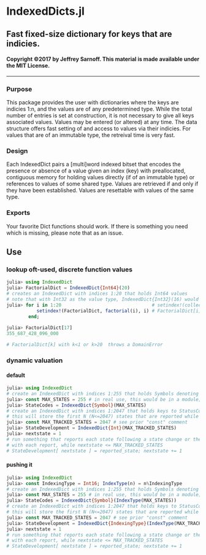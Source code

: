 # IndexedDicts.jl
## Fast fixed-size dictionary for keys that are indicies. 

#### Copyright &copy;2017 by Jeffrey Sarnoff.  This material is made available under the MIT License.
----------------------------------------------------------------


### Purpose
This package provides the user with dictionaries where the keys are indicies 1:n, and the values are of any predetermined type.  While the total number of entries is set at construction, it is not necessary to give all keys associated values.  Values may be entered (or altered) at any time.  The data structure offers fast setting of and access to values via their indicies.  For values that are of an immutable type, the retreival time is very fast.

### Design
Each IndexedDict pairs a [multi]word indexed bitset that encodes the presence or absence of a value given an index (key) with preallocated, contiguous memory for holding values directly (if of an immutable type) or references to values of some shared type.  Values are retrieved if and only if they have been established.  Values are resettable with values of the same type.

### Exports
Your favorite Dict functions should work.  If there is something you need which is missing, please note that as an issue.

## Use

### lookup oft-used, discrete function values
```julia
julia> using IndexedDict
julia> FactorialDict = IndexedDict{Int64}(20) 
# creates an IndexedDict with indices 1:20 that holds Int64 values
# note that with Int32 as the value type, IndexedDict{Int32}(16) would be used
julia> for i in 1:20                                 # setindex!(collection, value, key) is supported
           setindex!(FactorialDict, factorial(i), i) # FactorialDict[i] = convert(Int64, factorial(i))
        end;
        
julia> FactorialDict[17]
355_687_428_096_000

# FactorialDict[k] with k<1 or k>20  throws a DomainError
```
### dynamic valuation

#### default
```julia
julia> using IndexedDict
# create an IndexedDict with indices 1:255 that holds Symbols denoting possible states
julia> const MAX_STATES = 255 # in real use, this would be in a module; not at global scope
julia> StateCodes = IndexedDict{Symbol}(MAX_STATES)
# create an IndexedDict with indices 1:2047 that holds keys to StatusCodes
# this will store the first N (N<=2047) states that are reported while doing something
julia> const MAX_TRACKED_STATES = 2047 # see prior "const" comment
julia> StateDevelopment = IndexedDict{Int}(MAX_TRACKED_STATES)
julia> nextstate = 1
# run something that reports each state following a state change or the state at fixed intervals
# with each report, while nextstate <= MAX_TRACKED_STATES
# StateDevelopment[ nextstate ] = reported_state; nextstate += 1
```

#### pushing it
```julia
julia> using IndexedDict
julia> const IndexingType = Int16; IndexType(n) = n%IndexingType
# create an IndexedDict with indices 1:255 that holds Symbols denoting possible states
julia> const MAX_STATES = 255 # in real use, this would be in a module; not at global scope
julia> StateCodes = IndexedDict{Symbol}(IndexType(MAX_STATES))
# create an IndexedDict with indices 1:2047 that holds keys to StatusCodes
# this will store the first N (N<=2047) states that are reported while doing something
julia> const MAX_TRACKED_STATES = 2047 # see prior "const" comment
julia> StateDevelopment = IndexedDict{IndexingType}(IndexType(MAX_TRACKED_STATES))
julia> nextstate = 1
# run something that reports each state following a state change or the state at fixed intervals
# with each report, while nextstate <= MAX_TRACKED_STATES
# StateDevelopment[ nextstate ] = reported_state; nextstate += 1
```
